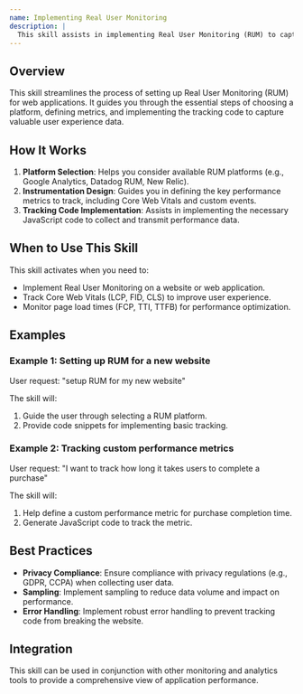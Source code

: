 ```yaml
---
name: Implementing Real User Monitoring
description: |
  This skill assists in implementing Real User Monitoring (RUM) to capture and analyze actual user performance data. It helps set up tracking for key metrics like Core Web Vitals, page load times, and custom performance events. Use this skill when the user asks to "setup RUM", "implement real user monitoring", "track user experience", or needs assistance with "performance monitoring". It guides the user through choosing a RUM platform, designing an instrumentation strategy, and implementing the necessary tracking code.
---
```


## Overview

This skill streamlines the process of setting up Real User Monitoring (RUM) for web applications. It guides you through the essential steps of choosing a platform, defining metrics, and implementing the tracking code to capture valuable user experience data.

## How It Works

1. **Platform Selection**: Helps you consider available RUM platforms (e.g., Google Analytics, Datadog RUM, New Relic).
2. **Instrumentation Design**: Guides you in defining the key performance metrics to track, including Core Web Vitals and custom events.
3. **Tracking Code Implementation**: Assists in implementing the necessary JavaScript code to collect and transmit performance data.

## When to Use This Skill

This skill activates when you need to:
- Implement Real User Monitoring on a website or web application.
- Track Core Web Vitals (LCP, FID, CLS) to improve user experience.
- Monitor page load times (FCP, TTI, TTFB) for performance optimization.

## Examples

### Example 1: Setting up RUM for a new website

User request: "setup RUM for my new website"

The skill will:
1. Guide the user through selecting a RUM platform.
2. Provide code snippets for implementing basic tracking.

### Example 2: Tracking custom performance metrics

User request: "I want to track how long it takes users to complete a purchase"

The skill will:
1. Help define a custom performance metric for purchase completion time.
2. Generate JavaScript code to track the metric.

## Best Practices

- **Privacy Compliance**: Ensure compliance with privacy regulations (e.g., GDPR, CCPA) when collecting user data.
- **Sampling**: Implement sampling to reduce data volume and impact on performance.
- **Error Handling**: Implement robust error handling to prevent tracking code from breaking the website.

## Integration

This skill can be used in conjunction with other monitoring and analytics tools to provide a comprehensive view of application performance.